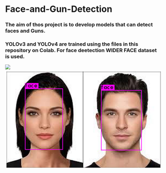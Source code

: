 # Face-and-Gun-Detection
### The aim of thos project is to develop models that can detect faces and Guns.
### YOLOv3 and YOLOv4 are trained using the files in this repository on Colab. For face deetection WIDER  FACE dataset is used.
![](gun.gif)
![](face.png)
